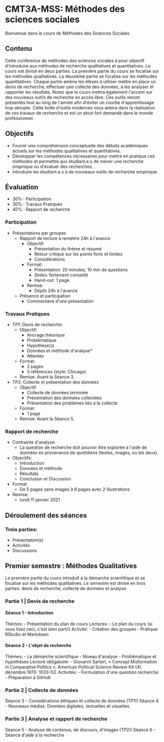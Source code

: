 # CMT3A-MSS: Méthodes des sciences sociales
Bienvenue dans le cours de Méthodes des Sciences Sociales.

## Contenu
Cette conférence de méthodes des sciences sociales à pour objectif d'introduire aux méthodes de recherche qualitatives et quantitatives. Le cours est divisé en deux parties. La première partie du cours se focalise sur les méthodes qualitatives. La deuxième partie se focalise sur les méthodes quantitatives. Chaque partie amène les élèves à utiliser mettre en place un devis de recherche, effectuer une collecte des données, à les analyser et rapporter les résultats. Notez que le cours mettra également l'accent sur des nouveaux outils de recherche en accès libre. Ces outils seront présentés tout au long de l'année afin d'éviter un courbe d'apprentissage trop abrupte. Cette boîte d'outils modernes vous aidera dans la réalisation de vos travaux de recherche et est un atout fort demandé dans le monde professionnel.

## Objectifs
- Fournir une compréhension conceptuelle des débats académiques actuels sur les méthodes qualitatives et quantitatives.
- Développer les compétences nécessaires pour mettre en pratique ces méthodes et permettre aux étudiant.e.s de mener une recherche empirique ou d'évaluer des recherches.
- Introduire les étudiant.e.s à de nouveaux outils de recherche empirique.

## Évaluation
- 30% : Participation
- 30% : Travaux Pratiques
- 40% : Rapport de recherche

### Participation
- Présentations par groupes
    - Rapport de lecture à remettre 24h à l'avance
        - Objectif:
            - Présentation du thème et résumé
            - Retour critique sur les points forts et limites
            - Considérations
        - Format:
            - Présentation: 20 minutes, 10 min de questions
            - Slides: fortement conseillé
            - Hand-out: 1 page
        - Remise:
            - Dépôt 24h à l'avance
    - Présence et participation
        - Commentaire d'une présentation

### Travaux Pratiques
- TP1: Devis de recherche:
    - Objectif:
        - Ancrage théorique
        - Problématique
        - Hypothèse(s)
        - Données et méthode d'analyse*
        - Attentes
    - Format:
        - 2 pages
        - 5 références (style: Chicago)
    - Remise: Avant la Séance 3.
- TP2: Collecte et présentation des données
    - Objectif:
        - Collecte de données terminée
        - Présentation des données collectées
        - Présentation des problèmes liés à la collecte
    - Format:
        - 1 page
    - Remise: Avant la Séance 5.

### Rapport de recherche
- Contrainte d'analyse:
    - La question de recherche doit pouvoir être explorée à l'aide de données en provenance de quotidiens (textes, images, ou les deux).
- Objectifs:
    - Introduction
    - Données et méthode
    - Résultats
    - Conclusion et Discussion
- Format:
    - De 5 pages sans images à 8 pages avec 2 illustrations
- Remise:
    - lundi 11 janvier 2021

## Déroulement des séances

### Trois parties:
- Présentation(s)
- Activités
- Discussions

## Premier semestre : Méthodes Qualitatives
Le première partie du cours introduit à la démarche scientifique et se focalise sur les méthodes qualitatives. Le semestre est divisé en trois parties: devis de recherche, collecte de données et analyse.

### Partie 1 | Devis de recherche
#### Séance 1 - Introduction
Thèmes:
    - Présentation du plan de cours
Lectures:
    - Le plan du cours (si vous lisez ceci, c'est bien parti!)
Activité:
    - Création des groupes
    - Pratique: RStudio et Markdown

#### Séance 2 - L'objet de recherche
Thèmes:
    - La démarche scientifique
    - Niveau d'analyse
    - Problématique et hypothèses
Lecture obligatoire:
    - Giovanni Sartori, « Concept Misformation in Comparative Politics », American Political Science Review 64 (4), décembre 1970: 1033-53.
Activités:
    - Formulation d'une question recherche
    - Préparation à GitHub

### Partie 2 | Collecte de données

Séance 3 - Considérations éthiques et collecte de données (TP1!)
Séance 4 - Nouveaux médias: Données digitales, textuelles et visuelles.

### Partie 3 | Analyse et rapport de recherche

Séance 5 - Analyse de contenus, de discours, d'images (TP2!)
Séance 6 - Séance d'aide à la recherche

